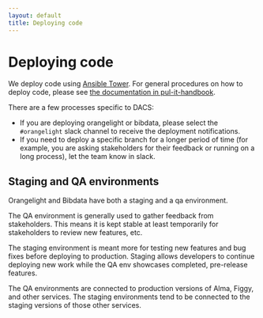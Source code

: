 ```yaml
---
layout: default
title: Deploying code
---
```

# Deploying code

We deploy code using [Ansible Tower](https://ansible-tower.princeton.edu/).  For general procedures on how to deploy code, please see [the documentation in pul-it-handbook](https://github.com/pulibrary/pul-it-handbook/blob/main/services/deployment.md).

There are a few processes specific to DACS:

* If you are deploying orangelight or bibdata, please select the `#orangelight` slack channel to receive the deployment notifications.
* If you need to deploy a specific branch for a longer period of time (for example, you are asking stakeholders for their feedback or running on a long process), let the team know in slack.

## Staging and QA environments

Orangelight and Bibdata have both a staging and a qa environment.

The QA environment is generally used to gather feedback from stakeholders.  This means it is kept stable at least temporarily for stakeholders to review new features, etc.

The staging environment is meant more for testing new features and bug fixes before deploying to production.  Staging allows developers to continue deploying new work while the QA env showcases completed, pre-release features.

The QA environments are connected to production versions of Alma, Figgy, and other services.  The staging environments tend to be connected to the staging versions of those other services.
